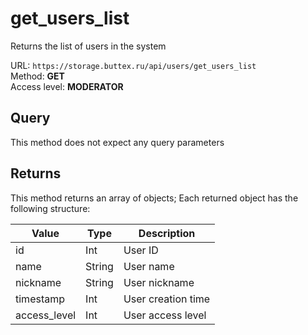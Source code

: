 # get_users_list
Returns the list of users in the system

URL: `https://storage.buttex.ru/api/users/get_users_list`\
Method: **GET**\
Access level: **MODERATOR**

## Query
This method does not expect any query parameters

## Returns
This method returns an array of objects; Each returned object has the following structure:

| Value        | Type   | Description        |
|--------------|--------|--------------------|
| id           | Int    | User ID            |
| name         | String | User name          |
| nickname     | String | User nickname      |
| timestamp    | Int    | User creation time |
| access_level | Int    | User access level  |